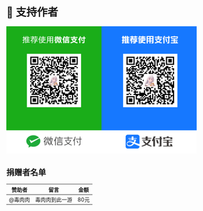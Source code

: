 # 🎁 支持作者

![](donate.png)

## 捐赠者名单

| 赞助者  | 留言      | 金额  |
|------|---------|-----|
| @毒肉肉 | 毒肉肉到此一游 | 80元 |